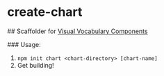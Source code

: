 # create-chart

## Scaffolder for [Visual Vocabulary Components][1]

### Usage:

1. `npm init chart <chart-directory> [chart-name]`
2. Get building!

[1]: https://github.com/Financial-Times/visual-vocabulary-components
